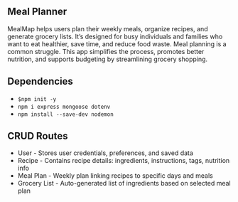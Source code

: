 ## Meal Planner ##

 MealMap helps users plan their weekly meals, organize recipes, and generate grocery lists. It’s designed for busy individuals and families who want to eat healthier, save time, and reduce food waste.  Meal planning is a common struggle. This app simplifies the process, promotes better nutrition, and supports budgeting by streamlining grocery shopping.

## Dependencies ##

- `$npm init -y`
- `npm i express mongoose dotenv`
- `npm install --save-dev nodemon`

## CRUD Routes ##
- User - Stores user credentials, preferences, and saved data
- Recipe - Contains recipe details: ingredients, instructions, tags, nutrition info
- Meal Plan - Weekly plan linking recipes to specific days and meals
- Grocery List - Auto-generated list of ingredients based on selected meal plan